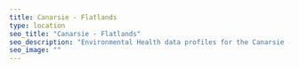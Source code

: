 ```yaml
---
title: Canarsie - Flatlands
type: location
seo_title: "Canarsie - Flatlands"
seo_description: "Environmental Health data profiles for the Canarsie - Flatlands neighborhood of NYC."
seo_image: ""
---
```


